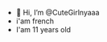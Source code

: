 - 👋 Hi, I’m @CuteGirlnyaaa
- i'am french 
- I'am 11 years old
<!---
CuteGirlnyaaa/CuteGirlnyaaa is a ✨ special ✨ repository because its `README.md` (this file) appears on your GitHub profile.
You can click the Preview link to take a look at your changes.
--->
